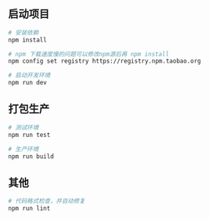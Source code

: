 ## 启动项目

```bash
# 安装依赖
npm install

# npm 下载速度慢的问题可以修改npm源后再 npm install
npm config set registry https://registry.npm.taobao.org

# 启动开发环境
npm run dev
```

## 打包生产

```bash
# 测试环境
npm run test

# 生产环境
npm run build
```

## 其他

```bash
# 代码格式检查，并自动修复
npm run lint
```